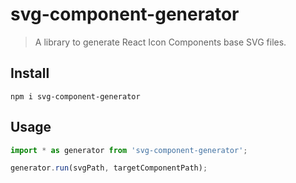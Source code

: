 # svg-component-generator

> A library to generate React Icon Components base SVG files.

## Install
`npm i svg-component-generator`

## Usage
```javascript
import * as generator from 'svg-component-generator';

generator.run(svgPath, targetComponentPath);
```
